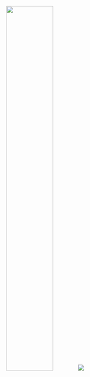 <p align="center">
  <img height="50%" width="auto" src ="https://github-readme-stats.vercel.app/api/top-langs/?username=c85&layout=compact&hide_border=true&theme=transparent&bg_color=00000000&langs_count=6">
  <img src ="https://github-readme-streak-stats.herokuapp.com?user=c85&theme=transparent&hide_border=true&background=FFFFFF00">
  <!--<br>
  <br>
  <a href="https://www.buymeacoffee.com/ccmartin"> <img align="center" src="https://cdn.buymeacoffee.com/buttons/v2/default-orange.png" height="50" width="210" alt="ccmartin" /></a>-->
</p>

<!--
**c85/c85** is a ✨ _special_ ✨ repository because its `README.md` (this file) appears on your GitHub profile.

Here are some ideas to get you started:

- 🔭 I’m currently working on ...
- 🌱 I’m currently learning ...
- 👯 I’m looking to collaborate on ...
- 🤔 I’m looking for help with ...
- 💬 Ask me about ...
- 📫 How to reach me: ...
- 😄 Pronouns: ...
- ⚡ Fun fact: ...
-->
